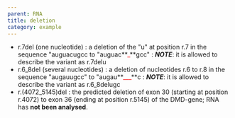 ```yaml
---
parent: RNA
title: deletion
category: example
---
```


*	r.7del (one nucleotide)
	: a deletion of the "u" at position r.7 in the sequence "auguacugcc to "auguac**<font color="red">_</font>**gcc"
	: _**NOTE**_: it is allowed to describe the variant as r.7delu 
*	r.6\_8del (several nucleotides)
	: a deletion of nucleotides r.6 to r.8 in the sequence "augauugcc" to "augau**<font color="red">___</font>**c
	: _**NOTE**_: it is allowed to describe the variant as r.6\_8delugc 
*	r.(4072\_5145)del
	: the predicted deletion of exon 30 (starting at position r.4072) to exon 36 (ending at position r.5145) of the DMD-gene; RNA has **not been analysed**.
